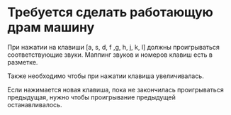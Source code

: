 # Требуется сделать работающую драм машину

При нажатии на клавиши [a, s, d, f ,g, h, j, k, l] должны проигрываться
соответствующие звуки. Маппинг звуков и номеров клавиш есть в разметке.

Также необходимо чтобы при нажатии клавиша увеличивалась.

Если нажимается новая клавиша, пока не закончилась проигрываться предыдущая,
нужно чтобы проигрывание предыдущей останавливалось.
